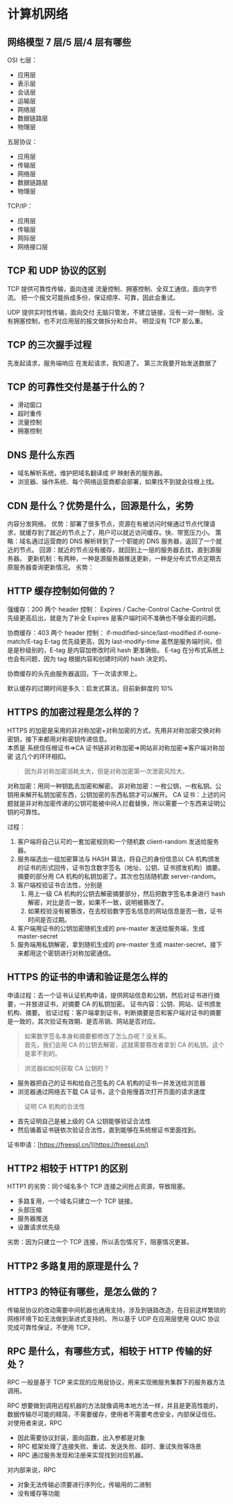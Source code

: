 # 计算机网络

## 网络模型 7 层/5 层/4 层有哪些

OSI 七层：

- 应用层
- 表示层
- 会话层
- 运输层
- 网络层
- 数据链路层
- 物理层

五层协议：

- 应用层
- 传输层
- 网络层
- 数据链路层
- 物理层

TCP/IP：

- 应用层
- 传输层
- 网际层
- 网络接口层

## TCP 和 UDP 协议的区别

TCP 提供可靠性传输，面向连接
流量控制、拥塞控制、全双工通信，面向字节流。
把一个报文可能拆成多份，保证顺序、可靠，因此会重试。

UDP 提供实时性传输，面向交付
无脑只管发，不建立链接，没有一对一限制，没有拥塞控制，也不对应用层的报文做拆分和合并。
明显没有 TCP 那么重。

## TCP 的三次握手过程

先发起请求，服务端响应
在发起请求，我知道了。
第三次我要开始发送数据了

## TCP 的可靠性交付是基于什么的？

- 滑动窗口
- 超时重传
- 流量控制
- 拥塞控制

## DNS 是什么东西

- 域名解析系统，维护把域名翻译成 IP 映射表的服务器。
- 浏览器、操作系统、每个网络运营商都会部署，如果找不到就会往根上找。

## CDN 是什么？优势是什么，回源是什么，劣势

内容分发网络。
优势：部署了很多节点，资源在有被访问时候通过节点代理请求，就缓存到了就近的节点上了，用户可以就近访问缓存。快、带宽压力小。
策略：域名通过运营商的 DNS 解析转到了一个职能的 DNS 服务器，返回了一个就近的节点。
回源：就近的节点没有缓存，就回到上一层的服务器去找，直到源服务器。
更新机制：有两种，一种是源服务器推送更新，一种是分布式节点定期去原服务器查询更新情况。
劣势：

## HTTP 缓存控制如何做的？

强缓存：200
两个 header 控制： Expires / Cache-Control
Cache-Control 优先级更高后出，就是为了补全 Expires 是客户端时间不准确也不够全面的问题。

协商缓存：403
两个 header 控制： if-modified-since/last-modified if-none-match/E-tag
E-tag 优先级更高，因为 last-modify-time 虽然是服务端时间，但是是秒级别的，E-tag 是内容加修改时间 hash 更准确些。
E-tag 在分布式系统上也会有问题，因为 tag 根据内容和创建时间的 hash 决定的。

协商缓存的头先由服务器返回，下一次请求带上。

默认缓存的过期时间是多久：启发式算法，目前新鲜度的 10%

## HTTPS 的加密过程是怎么样的？

HTTPS 的加密是采用的非对称加密+对称加密的方式，先用非对称加密交换对称密钥，接下来都用对称密钥传递信息。  
本质是 系统信任根证书=>CA 证书链非对称加密=>网站非对称加密=>客户端对称加密 这几个的环环相扣。

> 因为非对称加密消耗太大，但是对称加密第一次泄密风险大。

对称加密：用同一种钥匙去加密和解密。
非对称加密：一枚公钥，一枚私钥。公钥用来解开私钥加密东西，公钥加密的东西私钥才可以解开。
CA 证书：上述的问题就是非对称加密传递的公钥可能被中间人拦截替换，所以需要一个东西来证明公钥的可靠性。

过程：

1. 客户端将自己认可的一套加密规则和一个随机数 client-random 发送给服务器。
2. 服务端选出一组加密算法与 HASH 算法，将自己的身份信息以 CA 机构颁发的证书的形式回传，证书包含数字签名（地址、公钥、证书颁发机构）摘要。摘要的部分用 CA 机构的私钥加密了。其次也包括随机数 server-random。
3. 客户端校验证书合法性，分别是
   1. 用上一级 CA 机构的公钥去解密摘要部分，然后把数字签名本身进行 hash 解密，对比是否一致，如果不一致，说明被篡改了。
   2. 如果校验没有被篡改，在去校验数字签名信息的网站信息是否一致，证书时间是否过期。
4. 客户端用证书的公钥加密随机生成的 pre-master 发送给服务端，生成 master-secret
5. 服务端用私钥解密，拿到随机生成的 pre-master 生成 master-secret，接下来都用这个密钥进行对称加密通信。

## HTTPS 的证书的申请和验证是怎么样的

申请过程：去一个证书认证机构申请，提供网站信息和公钥，然后对证书进行摘要，一并放进证书，对摘要 CA 的私钥加密。
证书内容：公钥、网站、证书颁发机构、摘要。
验证过程：客户端拿到证书，判断摘要是否和客户端对证书的摘要是一致的，其次验证有效期、是否吊销、网站是否对应。

> 如果数字签名本身和摘要都修改了怎么办呢？没关系。  
> 首先，我们会用 CA 的公钥去解密，这就需要篡改者拿到 CA 的私钥。这个是拿不到的。

> 浏览器如如何获取 CA 公钥的？

- 服务器把自己的证书和给自己签名的 CA 机构的证书一并发送给浏览器
- 浏览器通过网络去下载 CA 证书，这个会拖慢首次打开页面的请求速度

> 证明 CA 机构的合法性

- 首先证明自己是被上级的 CA 公钥能够验证合法性
- 然后循着证书链依次验证合法性，直到能够在系统根证书里面找到。

证书申请：[https://freessl.cn/](https://freessl.cn/)

## HTTP2 相较于 HTTP1 的区别

HTTP1 的劣势：同个域名多个 TCP 连接之间抢占资源，导致阻塞。

- 多路复用，一个域名只建立一个 TCP 链接。
- 头部压缩
- 服务器推送
- 设置请求优先级

劣势：因为只建立一个 TCP 连接，所以丢包情况下，阻塞情况更甚。

## HTTP2 多路复用的原理是什么？

## HTTP3 的特征有哪些，是怎么做的？

传输层协议的改动需要中间机器也通用支持，涉及到链路改造，在目前这样繁琐的网络环境下如无法做到渐进式支持的。
所以基于 UDP 在应用层使用 QUIC 协议完成可靠性保证，不使用 TCP。

## RPC 是什么，有哪些方式，相较于 HTTP 传输的好处？

RPC 一般是基于 TCP 来实现的应用层协议，用来实现微服务集群下的服务器方法调用。

RPC 想要做到调用远程机器的方法就像调用本地方法一样，并且是更高性能的，数据传输尽可能的精简，不需要缓存，使用者不需要考虑安全，内部保证信任。
对使用者来说，RPC

- 因此需要协议封装，面向函数，出入参都是对象
- RPC 框架处理了连接失败、重试、发送失败、超时、重试失败等场景
- RPC 通过服务发现和注册来实现找到对应机器。

对内部来说，RPC

- 对象无法传输必须要进行序列化，传输用的二进制
- 没有缓存等功能
